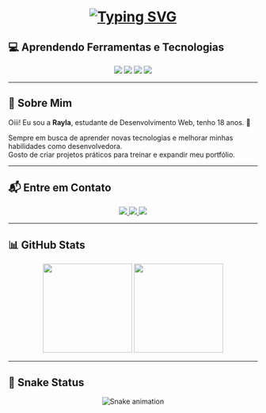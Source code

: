<h1 align="center">
  <a href="https://git.io/typing-svg">
    <img src="https://readme-typing-svg.herokuapp.com?font=Fira+Code&pause=1000&random=false&width=435&lines=Ea%C3%AD+blz%3F+Sou+a+Rayla+Lima!;Estudante+de+Desenvolvimento+Web;Tenho+18+anos😊" alt="Typing SVG" />
  </a>
</h1>

<h2> 💻 Aprendendo Ferramentas e Tecnologias </h2>
<div align="center">

  <!-- Linguagens -->
  <img src="https://img.shields.io/badge/HTML5-E34F26?style=for-the-badge&logo=html5&logoColor=white" />
  <img src="https://img.shields.io/badge/CSS3-1572B6?style=for-the-badge&logo=css3&logoColor=white" />
  <img src="https://img.shields.io/badge/JavaScript-F7DF1E?style=for-the-badge&logo=javascript&logoColor=black" />

  <!-- Ferramentas -->
  <img src="https://img.shields.io/badge/GitHub-181717?style=for-the-badge&logo=github&logoColor=white" />

</div>

---

<h2> 🌸 Sobre Mim </h2>

<p>Oiii! Eu sou a <b>Rayla</b>, estudante de Desenvolvimento Web, tenho 18 anos. 🚀</p>

Sempre em busca de aprender novas tecnologias e melhorar minhas habilidades como desenvolvedora.  
Gosto de criar projetos práticos para treinar e expandir meu portfólio.

---

<h2> 📬 Entre em Contato </h2>
<div align="center">

  <a href="https://www.instagram.com/" target="_blank">
    <img src="https://img.shields.io/badge/-Instagram-E4405F?style=for-the-badge&logo=instagram&logoColor=white" />
  </a>
  <a href="mailto:seuemail@gmail.com">
    <img src="https://img.shields.io/badge/Gmail-D14836?style=for-the-badge&logo=gmail&logoColor=white" />
  </a>
  <a href="https://www.linkedin.com/" target="_blank">
    <img src="https://img.shields.io/badge/-LinkedIn-0A66C2?style=for-the-badge&logo=linkedin&logoColor=white" />
  </a>
</div>

---

## 📊 GitHub Stats

<div align="center">
  <img height="180em" src="https://github-readme-stats.vercel.app/api?username=Raylalima&show_icons=true&theme=dracula&include_all_commits=true&count_private=true" />
  <img height="180em" src="https://github-readme-stats.vercel.app/api/top-langs/?username=Raylalima&layout=compact&langs_count=7&theme=dracula" />
</div>

---

## 🐍 Snake Status

<div align="center">
  <img src="https://github.com/Raylalima/raylalima/blob/main/snake-dark.svg" alt="Snake animation">
</div>
